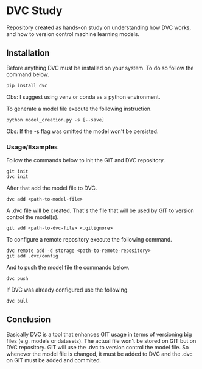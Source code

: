 
# DVC Study

Repository created as hands-on study on understanding how DVC works, and how
to version control machine learning models.




## Installation

Before anything DVC must be installed on your system. 
To do so follow the command below.

```
pip install dvc
```

Obs: I suggest using venv or conda as a python environment.


To generate a model file execute the following instruction.

```
python model_creation.py -s [--save]
```

Obs: If the -s flag was omitted the model won't be persisted. 

### Usage/Examples

Follow the commands below to init the GIT and DVC repository.

```
git init
dvc init
```

After that add the model file to DVC.

```
dvc add <path-to-model-file>
```

A .dvc file will be created. That's the file that will be used by GIT
to version control the model(s).

```
git add <path-to-dvc-file> <.gitignore>
```

To configure a remote repository execute the following command.

```
dvc remote add -d storage <path-to-remote-repository>
git add .dvc/config
```

And to push the model file the commando below.

```
dvc push
```

If DVC was already configured use the following.

```
dvc pull
```
## Conclusion

Basically DVC is a tool that enhances GIT usage in terms of versioning
big files (e.g. models or datasets).
The actual file won't be stored on GIT but on DVC repository.
GIT will use the .dvc to version control the model file.
So whenever the model file is changed, it must be added to DVC and the .dvc on 
GIT must be added and commited. 
  